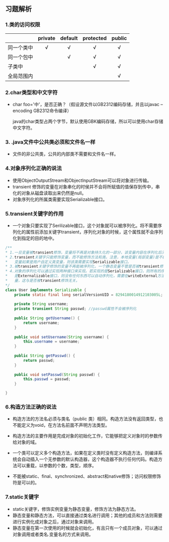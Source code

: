 ## 习题解析

### 1.类的访问权限

|            | private | default | protected | public |
| ---------- | :-----: | :-----: | :-------: | :----: |
| 同一个类中 |    √    |    √    |     √     |   √    |
| 同一个包中 |         |    √    |     √     |   √    |
| 子类中     |         |         |     √     |   √    |
| 全局范围内 |         |         |           |   √    |

### 2.char类型和中文字符

- char foo='中'，是否正确？（假设源文件以GB2312编码存储，并且以javac – encoding GB2312命令编译）

  java的char类型占两个字节，默认使用GBK编码存储，所以可以使用char存储中文字符。

### 3.   .java文件中公共类必须和文件名一样

- 文件的非公共类，公共的内部类不需要和文件名一样。

### 4.对象序列化正确的说法

- 使用ObjectOutputStream和ObjectInputStream可以将对象进行传输。
- transient 修饰的变量在对象串化的时侯并不会将所赋值的值保存到传中，串化的对象从磁盘读取出来仍然是null。
- 对象序列化的所属类需要实现Serializable接口。

### 5.transient关键字的作用

- 一个对象只要实现了Serilizable接口，这个对象就可以被序列化。将不需要序列化的属性前添加关键字transient，序列化对象的时候，这个属性就不会序列化到指定的目的地中。

```java
/**
* 1.一旦变量被transient修饰，变量将不再是对象持久化的一部分，该变量内容在序列化后无法获得访问。
* 2.transient关键字只能修饰变量，而不能修饰方法和类。注意，本地变量(局部变量)是不能被transient关键字修饰的。
*   变量如果是用户自定义类变量，则该类需要实现Serializable接口。 
* 3.被transient关键字修饰的变量不再能被序列化，一个静态变量不管是否被transient修饰，均不能被序列化。
* 4.对象的序列化可以通过实现两种接口来实现。若实现的是Serializable接口，则所有的序列化将会自动进行。若实现的
*   是Externalizable接口，则没有任何东西可以自动序列化，需要在writeExternal方法中进行手工指定所要序列化的变
*   量，这与是否被transient修饰无关。
*/
class User implements Serializable {
    private static final long serialVersionUID = 8294180014912103005L;  
    
    private String username;
    private transient String passwd; //passwd属性不会被序列化
    
    public String getUsername() {
        return username;
    }
    
    public void setUsername(String username) {
        this.username = username;
    }
    
    public String getPasswd() {
        return passwd;
    }
    
    public void setPasswd(String passwd) {
        this.passwd = passwd;
    }

}
```

### 6.构造方法正确的说法

- 构造方法的方法名必须与类名（public 类）相同。构造方法没有返回类型，也不能定义为void，在方法名前面不声明方法类型。

- 构造方法的主要作用是完成对象的初始化工作，它能够把定义对象时的参数传给对象的域。

- 一个类可以定义多个构造方法，如果在定义类时没有定义构造方法，则编译系统会自动插入一个无参数的默认构造器，这个构造器不执行任何代码。构造方法可以重载，以参数的个数，类型，顺序。

- 不能被static、final、synchronized、abstract和native修饰；访问权限修饰符是可以的。

### 7.static关键字

- static关键字，修饰实例变量为静态变量，修饰方法为静态方法。
- 静态变量和静态方法，可以直接通过类名进行调用；其他的成员和方法则需要进行实例化成对象之后，通过对象来调用。
- 静态变量在第一次使用的时候就会初始化，有且只有一个成员对象，可以通过对象调用或者类名.变量名的方式来调用。